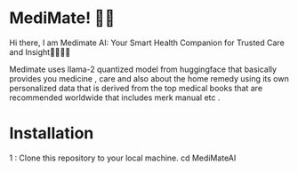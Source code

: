 # MediMate! 🤖🧠

Hi there, I am Medimate AI: Your Smart Health Companion for Trusted Care and Insight🧑🏻‍⚕️💉

Medimate uses llama-2 quantized model from huggingface that basically provides you medicine , care and also about the home remedy using its own personalized data that is derived from the top medical books that are recommended worldwide 
that includes merk manual etc .

# Installation 
1 : Clone this repository to your local machine.
      cd MediMateAI

